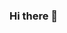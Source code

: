 ### Hi there 👋

<!--
**MolecularConservationGeneticsLab/MolecularConservationGeneticsLab** is a ✨ _special_ ✨ repository because its `README.md` (this file) appears on your GitHub profile.

The Molecular Conservation Genetics lab is a part of the USGS Wisconsin Cooperative Fishery Research Unit housed at the University of Wisconsin-Stevens Point. 
Our mission is to inform conservation decisionmaking using genetic/genomic data, bioinformatics, and simulation models. 

